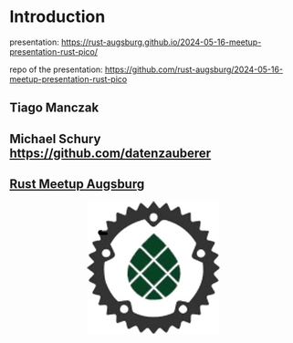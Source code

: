 # Introduction

presentation: <https://rust-augsburg.github.io/2024-05-16-meetup-presentation-rust-pico/>

repo of the presentation: <https://github.com/rust-augsburg/2024-05-16-meetup-presentation-rust-pico>

## Tiago Manczak

## Michael Schury <https://github.com/datenzauberer>

## [Rust Meetup Augsburg](https://www.meetup.com/rust-meetup-augsburg/)

<img style="display: block; margin-left: auto; margin-right: auto;" src="logo-meetup-augsburg-232x232-transparent.jpg" alt="logo augsburg">

